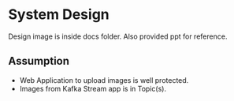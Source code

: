 # System Design

Design image is inside docs folder. 
Also provided ppt for reference. 

## Assumption

- Web Application to upload images is well protected.
- Images from Kafka Stream app is in Topic(s).